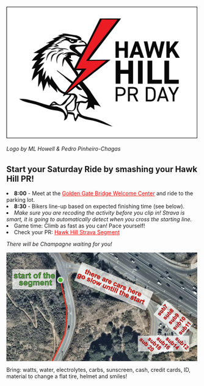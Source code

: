 <img align="center" src='https://raw.githubusercontent.com/pinheirochagas/ggtc/master/assets/hh_pr_day_ml-01.png'  width="500"></img>
###### *Logo by ML Howell & Pedro Pinheiro-Chagas*
<p>
</p>

<p>
</p>

## **Start your Saturday Ride by smashing your Hawk Hill PR!**

<li> <b>8:00</b> - Meet at the <a href="https://www.google.com/maps?q=golden+gate+bridge+welcome+center&rlz=1C5GCEM_enUS1001US1001&um=1&ie=UTF-8&sa=X&ved=2ahUKEwjRybeciYz8AhUUJkQIHaGYBFQQ_AUoAXoECAEQAw" style="color: red">Golden Gate Bridge Welcome Center</a> and ride to the parking lot</b>.</li> 
<li> <b>8:30</b> - Bikers line-up based on expected finishing time (see below). </li>
<li> <i>Make sure you are recoding the activity before you clip in! Strava is smart, it is going to automatically detect when you cross the starting line.</i></li>
<li> Game time: Climb as fast as you can! Pace yourself!</li>
<li> Check your PR: <a href="https://www.strava.com/segments/229781" style="color: red">Hawk Hill Strava Segment </a></li> 

<p>
</p>

*There will be Champagne waiting for you!*


<img align="center" src='https://raw.githubusercontent.com/pinheirochagas/ggtc/master/assets/hh_instructions-01.png'  width="500"></img>


Bring: watts, water, electrolytes, carbs, sunscreen, cash, credit cards, ID, material to change a flat tire, helmet and smiles!

